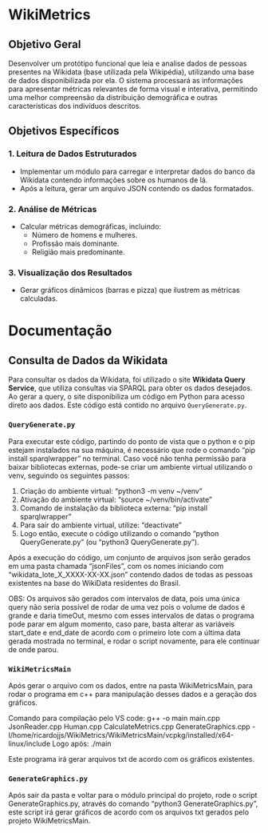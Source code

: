 # WikiMetrics

## Objetivo Geral
Desenvolver um protótipo funcional que leia e analise dados de pessoas presentes na Wikidata (base utilizada pela Wikipédia), utilizando uma base de dados disponibilizada por ela. O sistema processará as informações para apresentar métricas relevantes de forma visual e interativa, permitindo uma melhor compreensão da distribuição demográfica e outras características dos indivíduos descritos.

## Objetivos Específicos

### 1. Leitura de Dados Estruturados
- Implementar um módulo para carregar e interpretar dados do banco da Wikidata contendo informações sobre os humanos de lá.
- Após a leitura, gerar um arquivo JSON contendo os dados formatados.

### 2. Análise de Métricas
- Calcular métricas demográficas, incluindo:
  - Número de homens e mulheres.
  - Profissão mais dominante.
  - Religião mais predominante.

### 3. Visualização dos Resultados
- Gerar gráficos dinâmicos (barras e pizza) que ilustrem as métricas calculadas.

# Documentação

## Consulta de Dados da Wikidata
Para consultar os dados da Wikidata, foi utilizado o site **Wikidata Query Service**, que utiliza consultas via SPARQL para obter os dados desejados. Ao gerar a query, o site disponibiliza um código em Python para acesso direto aos dados. Este código está contido no arquivo `QueryGenerate.py`.

### `QueryGenerate.py`
Para executar este código, partindo do ponto de vista que o python e o pip estejam instalados na sua máquina, é necessário que rode o comando “pip install sparqlwrapper” no terminal.
Caso você não tenha permissão para baixar bibliotecas externas, pode-se criar um ambiente virtual utilizando o venv, seguindo os seguintes passos:
1. Criação do ambiente virtual: “python3 -m venv ~/venv”
2. Ativação do ambiente virtual: “source ~/venv/bin/activate”
3. Comando de instalação da biblioteca externa: “pip install sparqlwrapper”
4. Para sair do ambiente virtual, utilize: “deactivate”
5. Logo então, execute o código utilizando o comando “python QueryGenerate.py” (ou “python3 QueryGenerate.py”).

Após a execução do código, um conjunto de arquivos json serão gerados em uma pasta chamada “jsonFiles”, com os nomes iniciando com “wikidata_lote_X_XXXX-XX-XX.json” contendo dados de todas as pessoas existentes na base do WikiData residentes do Brasil.

OBS: Os arquivos são gerados com intervalos de data, pois uma única query não seria possível de rodar de uma vez pois o volume de dados é grande e daria timeOut, mesmo com esses intervalos de datas o programa pode parar em algum momento, caso pare, basta alterar as variáveis start_date e end_date de acordo com o primeiro lote com a última data gerada mostrada no terminal, e rodar o script novamente, para ele continuar de onde parou.

### `WikiMetricsMain`

Após gerar o arquivo com os dados, entre na pasta WikiMetricsMain, para rodar o programa em c++ para manipulação desses dados e a geração dos gráficos.

Comando para compilação pelo VS code: g++ -o main main.cpp JsonReader.cpp Human.cpp CalculateMetrics.cpp GenerateGraphics.cpp -I/home/ricardojjs/WikiMetrics/WikiMetricsMain/vcpkg/installed/x64-linux/include
Logo após: ./main

Este programa irá gerar arquivos txt de acordo com os gráficos existentes.

### `GenerateGraphics.py`

Após sair da pasta e voltar para o módulo principal do projeto, rode o script GenerateGraphics.py, através do comando “python3 GenerateGraphics.py”, este script irá gerar gráficos de acordo com os arquivos txt gerados pelo projeto WikiMetricsMain.

  

